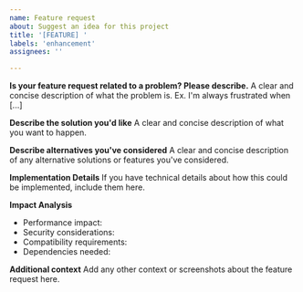 ```yaml
---
name: Feature request
about: Suggest an idea for this project
title: '[FEATURE] '
labels: 'enhancement'
assignees: ''

---
```


**Is your feature request related to a problem? Please describe.**
A clear and concise description of what the problem is. Ex. I'm always frustrated when [...]

**Describe the solution you'd like**
A clear and concise description of what you want to happen.

**Describe alternatives you've considered**
A clear and concise description of any alternative solutions or features you've considered.

**Implementation Details**
If you have technical details about how this could be implemented, include them here.

**Impact Analysis**
- Performance impact:
- Security considerations:
- Compatibility requirements:
- Dependencies needed:

**Additional context**
Add any other context or screenshots about the feature request here.
